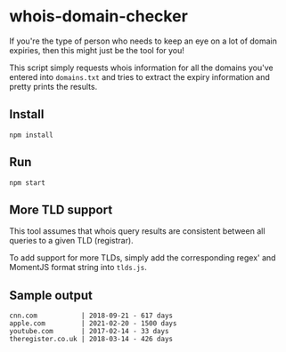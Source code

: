 # whois-domain-checker

If you're the type of person who needs to keep an eye on a lot of domain expiries, then this might
just be the tool for you!

This script simply requests whois information for all the domains you've entered into `domains.txt`
and tries to extract the expiry information and pretty prints the results.

## Install

    npm install

## Run

    npm start

## More TLD support

This tool assumes that whois query results are consistent between all queries to a given TLD
(registrar).

To add support for more TLDs, simply add the corresponding regex' and MomentJS format string into
`tlds.js`.

## Sample output

    cnn.com           | 2018-09-21 - 617 days
    apple.com         | 2021-02-20 - 1500 days
    youtube.com       | 2017-02-14 - 33 days
    theregister.co.uk | 2018-03-14 - 426 days
